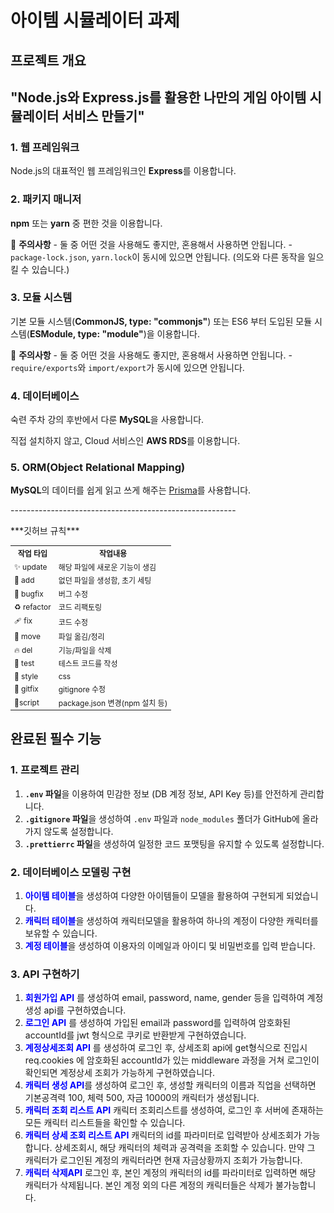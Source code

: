 <h1>아이템 시뮬레이터 과제</h1>

<h2>프로젝트 개요<h2>
<p>"Node.js와 Express.js를 활용한 나만의 게임 아이템 시뮬레이터 서비스 만들기"</p>

<h3>1. 웹 프레임워크</h3>
<p>Node.js의 대표적인 웹 프레임워크인 <strong>Express</strong>를 이용합니다.</p>

<h3>2. 패키지 매니저</h3>
<p><strong>npm</strong> 또는 <strong>yarn</strong> 중 편한 것을 이용합니다.</p>
<p>🚨 <strong>주의사항</strong> - 둘 중 어떤 것을 사용해도 좋지만, 혼용해서 사용하면 안됩니다. - <code>package-lock.json</code>, <code>yarn.lock</code>이 동시에 있으면 안됩니다. (의도와 다른 동작을 일으킬 수 있습니다.)</p>

<h3>3. 모듈 시스템</h3>
<p>기본 모듈 시스템(<strong>CommonJS, type: "commonjs"</strong>) 또는 ES6 부터 도입된 모듈 시스템(<strong>ESModule, type: "module"</strong>)을 이용합니다.</p>
<p>🚨 <strong>주의사항</strong> - 둘 중 어떤 것을 사용해도 좋지만, 혼용해서 사용하면 안됩니다. - <code>require/exports</code>와 <code>import/export</code>가 동시에 있으면 안됩니다.</p>

<h3>4. 데이터베이스</h3>
<p>숙련 주차 강의 후반에서 다룬 <strong>MySQL</strong>을 사용합니다.</p>
<p>직접 설치하지 않고, Cloud 서비스인 <strong>AWS RDS</strong>를 이용합니다.</p>

<h3>5. ORM(Object Relational Mapping)</h3>
<p><strong>MySQL</strong>의 데이터를 쉽게 읽고 쓰게 해주는 <a href="https://www.prisma.io/">Prisma</a>를 사용합니다.</p>

<p>--------------------------------------------------------<p>

<p>***깃허브 규칙***<p>
<table style="font-size: 12px;">
  <tr>
    <th>작업 타입</th>
    <th>작업내용</th>
  </tr>
  <tr>
    <td>✨ update</td>
    <td>해당 파일에 새로운 기능이 생김</td>
  </tr>
  <tr>
    <td>🎉 add</td>
    <td>없던 파일을 생성함, 초기 세팅</td>
  </tr>
  <tr>
    <td>🐛 bugfix</td>
    <td>버그 수정</td>
  </tr>
  <tr>
    <td>♻️ refactor</td>
    <td>코드 리팩토링</td>
  </tr>
  <tr>
    <td>🩹 fix</td>
    <td>코드 수정</td>
  </tr>
  <tr>
    <td>🚚 move</td>
    <td>파일 옮김/정리</td>
  </tr>
  <tr>
    <td>🔥 del</td>
    <td>기능/파일을 삭제</td>
  </tr>
  <tr>
    <td>🍻 test</td>
    <td>테스트 코드를 작성</td>
  </tr>
  <tr>
    <td>💄 style</td>
    <td>css</td>
  </tr>
  <tr>
    <td>🙈 gitfix</td>
    <td>gitignore 수정</td>
  </tr>
  <tr>
    <td>🔨script</td>
    <td>package.json 변경(npm 설치 등)</td>
  </tr>
</table>

## 완료된 필수 기능

### 1. 프로젝트 관리

1. **`.env` 파일**을 이용하여 민감한 정보 (DB 계정 정보, API Key 등)를 안전하게 관리합니다.
2. **`.gitignore` 파일**을 생성하여 `.env` 파일과 `node_modules` 폴더가 GitHub에 올라가지 않도록 설정합니다.
3. **`.prettierrc` 파일**을 생성하여 일정한 코드 포맷팅을 유지할 수 있도록 설정합니다.

### 2. 데이터베이스 모델링 구현

1. <span style="color:blue;">**아이템 테이블**</span>을 생성하여 다양한 아이템들이 모델을 활용하여 구현되게 되었습니다.
2. <span style="color:blue;">**캐릭터 테이블**</span>을 생성하여 캐릭터모델을 활용하여 하나의 계정이 다양한 캐릭터를 보유할 수 있습니다.
3. <span style="color:blue;">**계정 테이블**</span>을 생성하여 이용자의 이메일과 아이디 및 비밀번호를 입력 받습니다.

### 3. API 구현하기

1. <span style="color:blue;">**회원가입 API**</span> 를 생성하여 email, password, name, gender 등을 입력하여 계정생성 api를 구현하였습니다.
2. <span style="color:blue;">**로그인 API**</span> 를 생성하여 가입된 email과 password를 입력하여 암호화된 accountId를 jwt 형식으로 쿠키로 반환받게 구현하였습니다.
3. <span style="color:blue;">**계정상세조회 API**</span> 를 생성하여 로그인 후, 상세조회 api에 get형식으로 진입시 req.cookies 에 암호화된 accountId가 있는 middleware 과정을 거쳐 로그인이 확인되면 계정상세 조회가 가능하게 구현하였습니다.
4. <span style="color:blue;">**캐릭터 생성 API**</span>를 생성하여 로그인 후, 생성할 캐릭터의 이름과 직업을 선택하면 기본공격력 100, 체력 500, 자금 10000의 캐릭터가 생성됩니다.
5. <span style="color:blue;">**캐릭터 조회 리스트 API**</span> 캐릭터 조회리스트를 생성하여, 로그인 후 서버에 존재하는 모든 캐릭터 리스트들을 확인할 수 있습니다.
6. <span style="color:blue;">**캐릭터 상세 조회 리스트 API**</span> 캐릭터의 id를 파라미터로 입력받아 상세조회가 가능합니다. 상세조회시, 해당 캐릭터의 체력과 공격력을 조회할 수 있습니다. 만약 그 캐릭터가 로그인된 계정의 캐릭터라면 현재 자금상황까지 조회가 가능합니다.
7. <span style="color:blue;">**캐릭터 삭제API**</span> 로그인 후, 본인 계정의 캐릭터의 id를 파라미터로 입력하면 해당 캐릭터가 삭제됩니다. 본인 계정 외의 다른 계정의 캐릭터들은 삭제가 불가능합니다.
